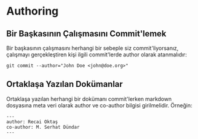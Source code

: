 # Authoring

## Bir Başkasının Çalışmasını Commit'lemek

Bir başkasının çalışmasını herhangi bir sebeple siz commit'liyorsanız, çalışmayı gerçekleştiren kişi ilgili commit'lerde author olarak atanmalıdır:

```
git commit --author="John Doe <john@doe.org>"
```

## Ortaklaşa Yazılan Dokümanlar

Ortaklaşa yazılan herhangi bir dokümanı commit'lerken markdown dosyasına meta veri olarak author ve co-author bilgisi girilmelidir. Örneğin:

```
---
author: Recai Oktaş
co-author: M. Serhat Dündar
---
```
